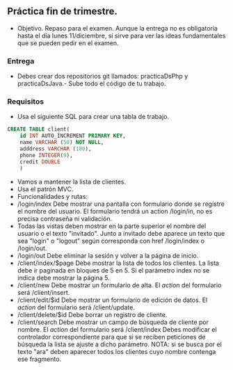 ## Práctica fin de trimestre.
- Objetivo. Repaso para el examen. Aunque la entrega no es obligatoria hasta el día lunes 11/diciembre, sí sirve para ver las ideas fundamentales que se pueden pedir en el examen.

### Entrega

- Debes crear dos repositorios git llamados: practicaDsPhp y practicaDsJava.- Sube todo el código de tu trabajo.

### Requisitos

- Usa el siguiente SQL para crear una tabla de trabajo.

```sql
CREATE TABLE client(
    id INT AUTO_INCREMENT PRIMARY KEY,
    name VARCHAR (50) NOT NULL,
    adddress VARCHAR (100),
    phone INTEGER(9),
    credit DOUBLE
    )
```
- Vamos a mantener la lista de clientes.
- Usa el patrón MVC. 
- Funcionalidades y rutas:
 - /login/index Debe mostrar una pantalla con formulario donde se registre el nombre del usuario. El formulario tendrá un action /login/in, no es precisa contraseña ni validación.
 - Todas las vistas deben mostrar en la parte superior el nombre del usuario o el texto "invitado". Junto a invitado debe aparece un texto que sea "login" o "logout" según corresponda con href /login/index o /login/out.
 - /login/out Debe eliminar la sesión y volver a la página de inicio.
 - /client/index/$page Debe mostrar la lista de todos los clientes. La lista debe ir paginada en bloques de 5 en 5. Si el parámetro index no se indica debe mostrar la página 5.
 - /client/new Debe mostrar un formulario de alta. El _action_ del formulario será /client/insert.
 - /client/edit/$id Debe mostrar un formulario de edición de datos. El _action_ del formulario será /client/update.
 - /client/delete/$id Debe borrar un registro de cliente.
  - /client/search Debe mostrar un campo de búsqueda de cliente por nombre. El _action_ del formulario será /client/index Debes modificar el controlador correspondiente para que si se reciben peticiones de búsqueda la lista se ajuste a dicho parámetro. NOTA: si se busca por el texto "ara" deben aparecer todos los clientes cuyo nombre contenga ese fragmento.


